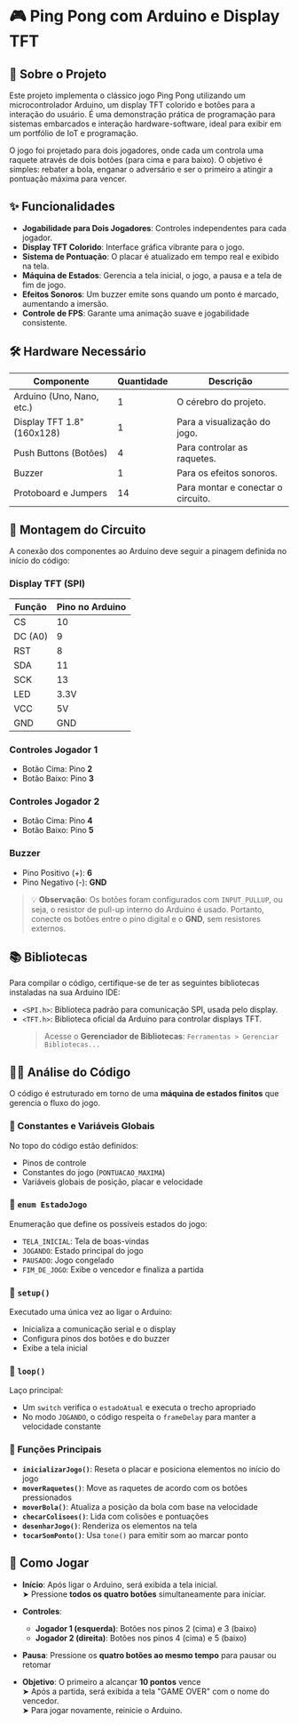 # 🎮 Ping Pong com Arduino e Display TFT

## 📜 Sobre o Projeto

Este projeto implementa o clássico jogo Ping Pong utilizando um microcontrolador Arduino, um display TFT colorido e botões para a interação do usuário. É uma demonstração prática de programação para sistemas embarcados e interação hardware-software, ideal para exibir em um portfólio de IoT e programação.

O jogo foi projetado para dois jogadores, onde cada um controla uma raquete através de dois botões (para cima e para baixo). O objetivo é simples: rebater a bola, enganar o adversário e ser o primeiro a atingir a pontuação máxima para vencer.

## ✨ Funcionalidades

- **Jogabilidade para Dois Jogadores**: Controles independentes para cada jogador.  
- **Display TFT Colorido**: Interface gráfica vibrante para o jogo.  
- **Sistema de Pontuação**: O placar é atualizado em tempo real e exibido na tela.  
- **Máquina de Estados**: Gerencia a tela inicial, o jogo, a pausa e a tela de fim de jogo.  
- **Efeitos Sonoros**: Um buzzer emite sons quando um ponto é marcado, aumentando a imersão.  
- **Controle de FPS**: Garante uma animação suave e jogabilidade consistente.

## 🛠️ Hardware Necessário

| Componente                     | Quantidade | Descrição                            |
|-------------------------------|------------|--------------------------------------|
| Arduino (Uno, Nano, etc.)     | 1          | O cérebro do projeto.                |
| Display TFT 1.8" (160x128)    | 1          | Para a visualização do jogo.         |
| Push Buttons (Botões)         | 4          | Para controlar as raquetes.          |
| Buzzer                        | 1          | Para os efeitos sonoros.             |
| Protoboard e Jumpers          | 14         | Para montar e conectar o circuito.   |

## 🔌 Montagem do Circuito

A conexão dos componentes ao Arduino deve seguir a pinagem definida no início do código:

### Display TFT (SPI)

| Função | Pino no Arduino |
|--------|------------------|
| CS     | 10               |
| DC (A0)| 9                |
| RST    | 8                |
| SDA    | 11               |
| SCK    | 13               |
| LED    | 3.3V             |
| VCC    | 5V               |
| GND    | GND              |

### Controles Jogador 1

- Botão Cima: Pino **2**  
- Botão Baixo: Pino **3**

### Controles Jogador 2

- Botão Cima: Pino **4**  
- Botão Baixo: Pino **5**

### Buzzer

- Pino Positivo (+): **6**  
- Pino Negativo (-): **GND**

> 💡 **Observação**: Os botões foram configurados com `INPUT_PULLUP`, ou seja, o resistor de pull-up interno do Arduino é usado. Portanto, conecte os botões entre o pino digital e o **GND**, sem resistores externos.

## 📚 Bibliotecas

Para compilar o código, certifique-se de ter as seguintes bibliotecas instaladas na sua Arduino IDE:

- `<SPI.h>`: Biblioteca padrão para comunicação SPI, usada pelo display.
- `<TFT.h>`: Biblioteca oficial da Arduino para controlar displays TFT.  
  > Acesse o **Gerenciador de Bibliotecas**: `Ferramentas > Gerenciar Bibliotecas...`

## 👨‍💻 Análise do Código

O código é estruturado em torno de uma **máquina de estados finitos** que gerencia o fluxo do jogo.

### 🔹 Constantes e Variáveis Globais

No topo do código estão definidos:
- Pinos de controle
- Constantes do jogo (`PONTUACAO_MAXIMA`)
- Variáveis globais de posição, placar e velocidade

### 🔹 `enum EstadoJogo`

Enumeração que define os possíveis estados do jogo:

- `TELA_INICIAL`: Tela de boas-vindas  
- `JOGANDO`: Estado principal do jogo  
- `PAUSADO`: Jogo congelado  
- `FIM_DE_JOGO`: Exibe o vencedor e finaliza a partida

### 🔹 `setup()`

Executado uma única vez ao ligar o Arduino:
- Inicializa a comunicação serial e o display
- Configura pinos dos botões e do buzzer
- Exibe a tela inicial

### 🔹 `loop()`

Laço principal:
- Um `switch` verifica o `estadoAtual` e executa o trecho apropriado
- No modo `JOGANDO`, o código respeita o `frameDelay` para manter a velocidade constante

### 🔹 Funções Principais

- **`inicializarJogo()`**: Reseta o placar e posiciona elementos no início do jogo  
- **`moverRaquetes()`**: Move as raquetes de acordo com os botões pressionados  
- **`moverBola()`**: Atualiza a posição da bola com base na velocidade  
- **`checarColisoes()`**: Lida com colisões e pontuações  
- **`desenharJogo()`**: Renderiza os elementos na tela  
- **`tocarSomPonto()`**: Usa `tone()` para emitir som ao marcar ponto

## 🚀 Como Jogar

- **Início**: Após ligar o Arduino, será exibida a tela inicial.  
  ➤ Pressione **todos os quatro botões** simultaneamente para iniciar.

- **Controles**:
  - **Jogador 1 (esquerda)**: Botões nos pinos 2 (cima) e 3 (baixo)
  - **Jogador 2 (direita)**: Botões nos pinos 4 (cima) e 5 (baixo)

- **Pausa**: Pressione os **quatro botões ao mesmo tempo** para pausar ou retomar

- **Objetivo**: O primeiro a alcançar **10 pontos** vence  
  ➤ Após a partida, será exibida a tela "GAME OVER" com o nome do vencedor.  
  ➤ Para jogar novamente, reinicie o Arduino.
